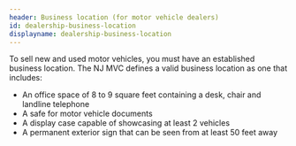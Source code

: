 ```yaml
---
header: Business location (for motor vehicle dealers)
id: dealership-business-location
displayname: dealership-business-location
---
```

To sell new and used motor vehicles, you must have an established business location. The NJ MVC defines a valid business location as one that includes: 
* An office space of 8 to 9 square feet containing a desk, chair and landline telephone
* A safe for motor vehicle documents
* A display case capable of showcasing at least 2 vehicles
* A permanent exterior sign that can be seen from at least 50 feet away